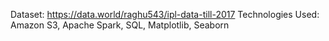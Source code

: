 Dataset: https://data.world/raghu543/ipl-data-till-2017
Technologies Used: Amazon S3, Apache Spark, SQL, Matplotlib, Seaborn

